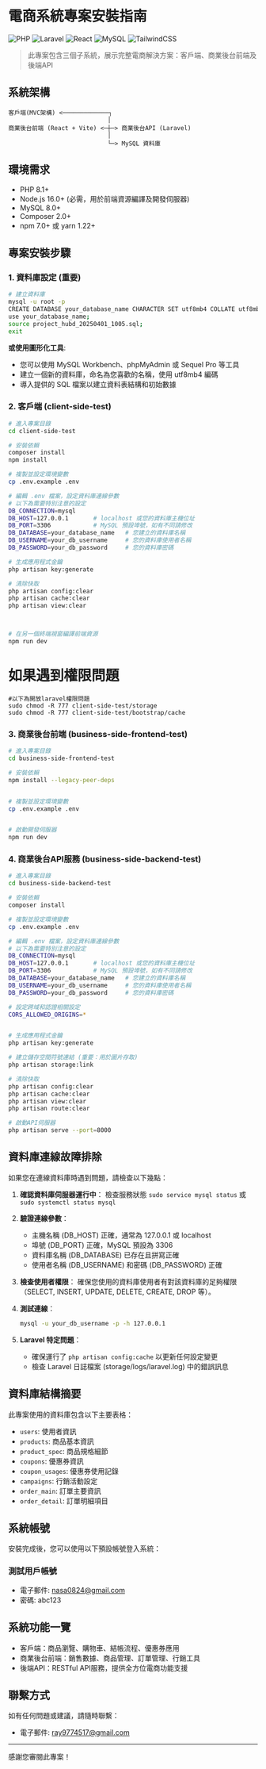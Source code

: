 # 電商系統專案安裝指南

![PHP](https://img.shields.io/badge/PHP-8.1+-green.svg)
![Laravel](https://img.shields.io/badge/Laravel-10/11-red.svg)
![React](https://img.shields.io/badge/React-18-61dafb.svg)
![MySQL](https://img.shields.io/badge/MySQL-8.0-orange.svg)
![TailwindCSS](https://img.shields.io/badge/Tailwind-3.3-38bdf8.svg)

> 此專案包含三個子系統，展示完整電商解決方案：客戶端、商業後台前端及後端API

## 系統架構

```
客戶端(MVC架構) <─────────────┐
                            │
商業後台前端 (React + Vite) <─┼─> 商業後台API (Laravel)
                            │
                            └─> MySQL 資料庫
```

## 環境需求

- PHP 8.1+
- Node.js 16.0+ (必需，用於前端資源編譯及開發伺服器)
- MySQL 8.0+
- Composer 2.0+
- npm 7.0+ 或 yarn 1.22+

## 專案安裝步驟

### 1. 資料庫設定 (重要)

```bash
# 建立資料庫
mysql -u root -p
CREATE DATABASE your_database_name CHARACTER SET utf8mb4 COLLATE utf8mb4_unicode_ci;
use your_database_name;
source project_hubd_20250401_1005.sql;
exit


```

**或使用圖形化工具**:
- 您可以使用 MySQL Workbench、phpMyAdmin 或 Sequel Pro 等工具
- 建立一個新的資料庫，命名為您喜歡的名稱，使用 utf8mb4 編碼
- 導入提供的 SQL 檔案以建立資料表結構和初始數據

### 2. 客戶端 (client-side-test)

```bash
# 進入專案目錄
cd client-side-test

# 安裝依賴
composer install
npm install

# 複製並設定環境變數
cp .env.example .env

# 編輯 .env 檔案，設定資料庫連線參數
# 以下為需要特別注意的設定
DB_CONNECTION=mysql
DB_HOST=127.0.0.1       # localhost 或您的資料庫主機位址
DB_PORT=3306            # MySQL 預設埠號，如有不同請修改
DB_DATABASE=your_database_name   # 您建立的資料庫名稱
DB_USERNAME=your_db_username     # 您的資料庫使用者名稱
DB_PASSWORD=your_db_password     # 您的資料庫密碼

# 生成應用程式金鑰
php artisan key:generate

# 清除快取
php artisan config:clear
php artisan cache:clear
php artisan view:clear



# 在另一個終端視窗編譯前端資源
npm run dev
```

# 如果遇到權限問題
```
#以下為開放laravel權限問題
sudo chmod -R 777 client-side-test/storage
sudo chmod -R 777 client-side-test/bootstrap/cache

```
### 3. 商業後台前端 (business-side-frontend-test)

```bash
# 進入專案目錄
cd business-side-frontend-test

# 安裝依賴
npm install --legacy-peer-deps


# 複製並設定環境變數
cp .env.example .env


# 啟動開發伺服器
npm run dev

```

### 4. 商業後台API服務 (business-side-backend-test)

```bash
# 進入專案目錄
cd business-side-backend-test

# 安裝依賴
composer install

# 複製並設定環境變數
cp .env.example .env

# 編輯 .env 檔案，設定資料庫連線參數
# 以下為需要特別注意的設定
DB_CONNECTION=mysql
DB_HOST=127.0.0.1       # localhost 或您的資料庫主機位址
DB_PORT=3306            # MySQL 預設埠號，如有不同請修改
DB_DATABASE=your_database_name   # 您建立的資料庫名稱
DB_USERNAME=your_db_username     # 您的資料庫使用者名稱
DB_PASSWORD=your_db_password     # 您的資料庫密碼

# 設定跨域和認證相關設定
CORS_ALLOWED_ORIGINS=*


# 生成應用程式金鑰
php artisan key:generate

# 建立儲存空間符號連結 (重要：用於圖片存取)
php artisan storage:link

# 清除快取
php artisan config:clear
php artisan cache:clear
php artisan view:clear
php artisan route:clear

# 啟動API伺服器
php artisan serve --port=8000
```

## 資料庫連線故障排除

如果您在連線資料庫時遇到問題，請檢查以下幾點：

1. **確認資料庫伺服器運行中**：
   檢查服務狀態 `sudo service mysql status` 或 `sudo systemctl status mysql`

2. **驗證連線參數**：
   - 主機名稱 (DB_HOST) 正確，通常為 127.0.0.1 或 localhost
   - 埠號 (DB_PORT) 正確，MySQL 預設為 3306
   - 資料庫名稱 (DB_DATABASE) 已存在且拼寫正確
   - 使用者名稱 (DB_USERNAME) 和密碼 (DB_PASSWORD) 正確

3. **檢查使用者權限**：
   確保您使用的資料庫使用者有對該資料庫的足夠權限（SELECT, INSERT, UPDATE, DELETE, CREATE, DROP 等）。

4. **測試連線**：
   ```bash
   mysql -u your_db_username -p -h 127.0.0.1
   ```

5. **Laravel 特定問題**：
   - 確保運行了 `php artisan config:cache` 以更新任何設定變更
   - 檢查 Laravel 日誌檔案 (storage/logs/laravel.log) 中的錯誤訊息

## 資料庫結構摘要

此專案使用的資料庫包含以下主要表格：

- `users`: 使用者資訊
- `products`: 商品基本資訊
- `product_spec`: 商品規格細節
- `coupons`: 優惠券資訊
- `coupon_usages`: 優惠券使用記錄
- `campaigns`: 行銷活動設定
- `order_main`: 訂單主要資訊
- `order_detail`: 訂單明細項目

## 系統帳號

安裝完成後，您可以使用以下預設帳號登入系統：

### 測試用戶帳號
- 電子郵件: nasa0824@gmail.com
- 密碼: abc123

## 系統功能一覽

- 客戶端：商品瀏覽、購物車、結帳流程、優惠券應用
- 商業後台前端：銷售數據、商品管理、訂單管理、行銷工具
- 後端API：RESTful API服務，提供全方位電商功能支援

## 聯繫方式

如有任何問題或建議，請隨時聯繫：
- 電子郵件: ray9774517@gmail.com

---

感謝您審閱此專案！
